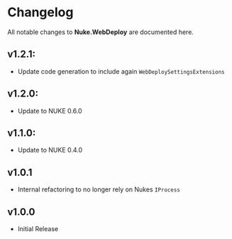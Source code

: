 # Changelog

All notable changes to **Nuke.WebDeploy** are documented here.

## v1.2.1:
- Update code generation to include again `WebDeploySettingsExtensions`

## v1.2.0:
- Update to NUKE 0.6.0

## v1.1.0:
- Update to NUKE 0.4.0

## v1.0.1
- Internal refactoring to no longer rely on Nukes `IProcess`

## v1.0.0
- Initial Release
